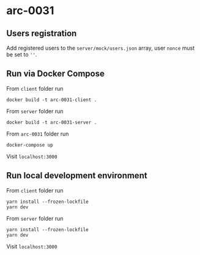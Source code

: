 # arc-0031

## Users registration

Add registered users to the `server/mock/users.json` array, user `nonce` must be set to `''`.

## Run via Docker Compose

From `client` folder run

```
docker build -t arc-0031-client .
```

From `server` folder run

```
docker build -t arc-0031-server .
```

From `arc-0031` folder run

```
docker-compose up
```

Visit `localhost:3000`

## Run local development environment

From `client` folder run

```
yarn install --frozen-lockfile
yarn dev
```

From `server` folder run

```
yarn install --frozen-lockfile
yarn dev
```

Visit `localhost:3000`
